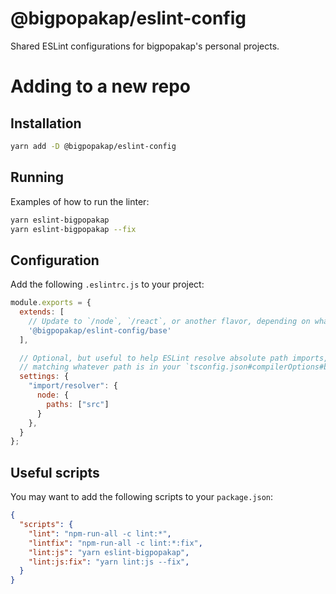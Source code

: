 @bigpopakap/eslint-config
=========================

Shared ESLint configurations for bigpopakap's personal projects.

# Adding to a new repo

## Installation

```bash
yarn add -D @bigpopakap/eslint-config
```

## Running

Examples of how to run the linter:
```bash
yarn eslint-bigpopakap
yarn eslint-bigpopakap --fix
```

## Configuration

Add the following `.eslintrc.js` to your project:
```js
module.exports = {
  extends: [
    // Update to `/node`, `/react`, or another flavor, depending on what kind of project you have.
    '@bigpopakap/eslint-config/base'
  ],

  // Optional, but useful to help ESLint resolve absolute path imports,
  // matching whatever path is in your `tsconfig.json#compilerOptions#baseUrl`.
  settings: {
    "import/resolver": {
      node: {
        paths: ["src"]
      }
    },
  }
};
```

## Useful scripts

You may want to add the following scripts to your `package.json`:
```json
{
  "scripts": {
    "lint": "npm-run-all -c lint:*",
    "lintfix": "npm-run-all -c lint:*:fix",
    "lint:js": "yarn eslint-bigpopakap",
    "lint:js:fix": "yarn lint:js --fix",
  }
}
```
